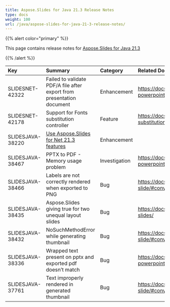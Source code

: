 ```yaml
---
title: Aspose.Slides for Java 21.3 Release Notes
type: docs
weight: 100
url: /java/aspose-slides-for-java-21-3-release-notes/
---
```


{{% alert color="primary" %}} 

This page contains release notes for [Aspose.Slides for Java 21.3](https://repository.aspose.com/repo/com/aspose/aspose-slides/21.3/)

{{% /alert %}} 

|**Key**|**Summary**|**Category**|**Related Documentation**|
| :- | :- | :- | :- |
|SLIDESNET-42322|Failed to validate PDF/A file after export from presentation document|Enhancement|https://docs.aspose.com/slides/net/convert-powerpoint-ppt-and-pptx-to-pdf/|
|SLIDESNET-42178|Support for Fonts substitution controller|Feature|https://docs.aspose.com/slides/net/font-substitution/|
|SLIDESJAVA-38220|[Use Aspose.Slides for Net 21.3 features](/slides/net/aspose-slides-for-net-21-3-release-notes/)|Enhancement| |
|SLIDESJAVA-38467|PPTX to PDF - Memory usage problem|Investigation|https://docs.aspose.com/slides/java/convert-powerpoint-ppt-and-pptx-to-pdf/|
|SLIDESJAVA-38466|Labels are not correctly rendered when exported to PNG|Bug|https://docs.aspose.com/slides/java/convert-slide/#convert-slide-to-bitmap|
|SLIDESJAVA-38435|Aspose.Slides giving true for two unequal layout slides|Bug|https://docs.aspose.com/slides/java/compare-slides/|
|SLIDESJAVA-38432|NoSuchMethodError while generating thumbnail|Bug|https://docs.aspose.com/slides/java/convert-slide/#convert-slide-to-bitmap|
|SLIDESJAVA-38336|Wrapped text present on pptx and exported pdf doesn’t match|Bug|https://docs.aspose.com/slides/java/convert-powerpoint-ppt-and-pptx-to-pdf/|
|SLIDESJAVA-37761|Text improperly rendered in generated thumbnail|Bug|https://docs.aspose.com/slides/java/convert-slide/#convert-slide-to-bitmap


